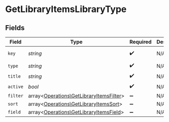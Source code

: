 # GetLibraryItemsLibraryType


## Fields

| Field                                                                                       | Type                                                                                        | Required                                                                                    | Description                                                                                 | Example                                                                                     |
| ------------------------------------------------------------------------------------------- | ------------------------------------------------------------------------------------------- | ------------------------------------------------------------------------------------------- | ------------------------------------------------------------------------------------------- | ------------------------------------------------------------------------------------------- |
| `key`                                                                                       | *string*                                                                                    | :heavy_check_mark:                                                                          | N/A                                                                                         | /library/sections/2/all?type=2                                                              |
| `type`                                                                                      | *string*                                                                                    | :heavy_check_mark:                                                                          | N/A                                                                                         | show                                                                                        |
| `title`                                                                                     | *string*                                                                                    | :heavy_check_mark:                                                                          | N/A                                                                                         | TV Shows                                                                                    |
| `active`                                                                                    | *bool*                                                                                      | :heavy_check_mark:                                                                          | N/A                                                                                         | false                                                                                       |
| `filter`                                                                                    | array<[Operations\GetLibraryItemsFilter](../../Models/Operations/GetLibraryItemsFilter.md)> | :heavy_minus_sign:                                                                          | N/A                                                                                         |                                                                                             |
| `sort`                                                                                      | array<[Operations\GetLibraryItemsSort](../../Models/Operations/GetLibraryItemsSort.md)>     | :heavy_minus_sign:                                                                          | N/A                                                                                         |                                                                                             |
| `field`                                                                                     | array<[Operations\GetLibraryItemsField](../../Models/Operations/GetLibraryItemsField.md)>   | :heavy_minus_sign:                                                                          | N/A                                                                                         |                                                                                             |
